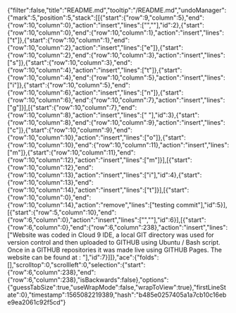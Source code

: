 {"filter":false,"title":"README.md","tooltip":"/README.md","undoManager":{"mark":5,"position":5,"stack":[[{"start":{"row":9,"column":5},"end":{"row":10,"column":0},"action":"insert","lines":["",""],"id":2},{"start":{"row":10,"column":0},"end":{"row":10,"column":1},"action":"insert","lines":["t"]},{"start":{"row":10,"column":1},"end":{"row":10,"column":2},"action":"insert","lines":["e"]},{"start":{"row":10,"column":2},"end":{"row":10,"column":3},"action":"insert","lines":["s"]},{"start":{"row":10,"column":3},"end":{"row":10,"column":4},"action":"insert","lines":["t"]},{"start":{"row":10,"column":4},"end":{"row":10,"column":5},"action":"insert","lines":["i"]},{"start":{"row":10,"column":5},"end":{"row":10,"column":6},"action":"insert","lines":["n"]},{"start":{"row":10,"column":6},"end":{"row":10,"column":7},"action":"insert","lines":["g"]}],[{"start":{"row":10,"column":7},"end":{"row":10,"column":8},"action":"insert","lines":[" "],"id":3},{"start":{"row":10,"column":8},"end":{"row":10,"column":9},"action":"insert","lines":["c"]},{"start":{"row":10,"column":9},"end":{"row":10,"column":10},"action":"insert","lines":["o"]},{"start":{"row":10,"column":10},"end":{"row":10,"column":11},"action":"insert","lines":["m"]},{"start":{"row":10,"column":11},"end":{"row":10,"column":12},"action":"insert","lines":["m"]}],[{"start":{"row":10,"column":12},"end":{"row":10,"column":13},"action":"insert","lines":["i"],"id":4},{"start":{"row":10,"column":13},"end":{"row":10,"column":14},"action":"insert","lines":["t"]}],[{"start":{"row":10,"column":0},"end":{"row":10,"column":14},"action":"remove","lines":["testing commit"],"id":5}],[{"start":{"row":5,"column":10},"end":{"row":6,"column":0},"action":"insert","lines":["",""],"id":6}],[{"start":{"row":6,"column":0},"end":{"row":6,"column":238},"action":"insert","lines":["Website was coded in Cloud 9 IDE, a local GIT directory was used for version control and then uploaded to GITHUB using Ubuntu / Bash script. Once in a GITHUB repositories it was made live using GITHUB Pages. The website can be found at : "],"id":7}]]},"ace":{"folds":[],"scrolltop":0,"scrollleft":0,"selection":{"start":{"row":6,"column":238},"end":{"row":6,"column":238},"isBackwards":false},"options":{"guessTabSize":true,"useWrapMode":false,"wrapToView":true},"firstLineState":0},"timestamp":1565082219389,"hash":"b485e0257405a1a7cb10c16ebe9ea2061c92f5cd"}
